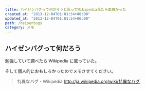 ```yaml
---
title: ハイゼンバグって何だろうと思ってWikipedia見たら面白かった
created_at: "2013-12-04T01:01:54+00:00"
updated_at: "2013-12-04T01:01:54+00:00"
path: /heisenbugs
category: メモ
---
```


## ハイゼンバグって何だろう

勉強していて調べたら Wikipedia に載っていた。

そして個人的におもしろかったのでメモさせてください。

> 特異なバグ - Wikipedia
> http://ja.wikipedia.org/wiki/特異なバグ
